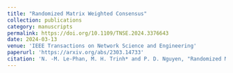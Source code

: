 ```yaml
---
title: "Randomized Matrix Weighted Consensus"
collection: publications
category: manuscripts
permalink: https://doi.org/10.1109/TNSE.2024.3376643
date: 2024-03-13
venue: 'IEEE Transactions on Network Science and Engineering'
paperurl: 'https://arxiv.org/abs/2303.14733'
citation: 'N. -M. Le-Phan, M. H. Trinh* and P. D. Nguyen, "Randomized Matrix Weighted Consensus," in IEEE Transactions on Network Science and Engineering, vol. 11, no. 4, pp. 3536-3549, July-Aug. 2024, doi: 10.1109/TNSE.2024.3376643.'
---
```

